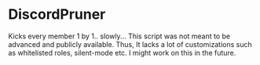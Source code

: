 # DiscordPruner
Kicks every member 1 by 1.. slowly...
This script was not meant to be advanced and publicly available.
Thus, It lacks a lot of customizations such as whitelisted roles, silent-mode etc.
I might work on this in the future.
